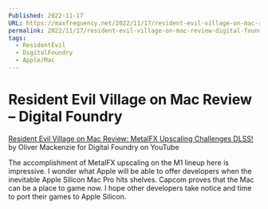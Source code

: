 ```yaml
---
Published: 2022-11-17
URL: https://maxfrequency.net/2022/11/17/resident-evil-village-on-mac-review-digital-foundry/
permalink: 2022/11/17/resident-evil-village-on-mac-review-digital-foundry/
tags:
  - ResidentEvil
  - DigitalFoundry
  - Apple/Mac
---
```

# Resident Evil Village on Mac Review – Digital Foundry

[Resident Evil Village on Mac Review: MetalFX Upscaling Challenges DLSS!](https://www.youtube.com/watch?v=6iXx9lfe62w&t=870s) by Oliver Mackenzie for Digital Foundry on YouTube

The accomplishment of MetalFX upscaling on the M1 lineup here is impressive. I wonder what Apple will be able to offer developers when the inevitable Apple Silicon Mac Pro hits shelves. Capcom proves that the Mac can be a place to game now. I hope other developers take notice and time to port their games to Apple Silicon.
